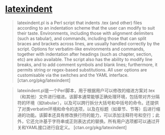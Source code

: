 # [latexindent](https://www.ctan.org/pkg/latexindent)

> latexindent.pl is a Perl script that indents .tex (and other) files according to an indentation scheme that the user can modify to suit their taste. Environments, including those with alignment delimiters (such as tabular), and commands, including those that can split braces and brackets across lines, are usually handled correctly by the script. Options for verbatim-like environments and commands, together with indentation after headings (such as chapter, section, etc) are also available. The script also has the ability to modify line breaks, and to add comment symbols and blank lines; furthermore, it permits string or regex-based substitutions. All user options are customisable via the switches and the YAML interface. [ctan.org/pkg/latexindent]

> latexindent.pl是一个Perl脚本，用于根据用户可以修改的缩进方案对.tex（和其他）文件进行缩进。该脚本通常能够正确处理环境，包括带对齐分隔符的环境（如tabular），以及可以跨行拆分大括号和中括号的命令。还提供了对类verbatim环境和命令的选项，以及在标题（如章节、节等）后进行缩进的功能。该脚本还具有修改换行符的能力，可以添加注释符号和空行；此外，它还允许基于字符串或正则表达式的替换。所有用户选项都可以通过开关和YAML接口进行自定义。 [ctan.org/pkg/latexindent]
